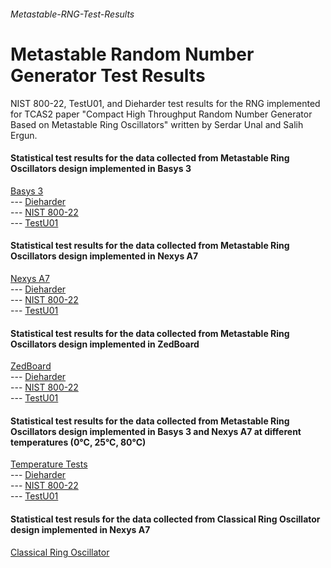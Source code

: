 ###### Metastable-RNG-Test-Results

# Metastable Random Number Generator Test Results

NIST 800-22, TestU01, and Dieharder test results for the RNG implemented for TCAS2 paper "Compact High Throughput Random Number Generator Based on Metastable Ring Oscillators" written by Serdar Unal and Salih Ergun.

#### Statistical test results for the data collected from Metastable Ring Oscillators design implemented in Basys 3

[Basys 3](../../tree/main/Basys3)\
--- [Dieharder](../../tree/main/Basys3/Dieharder)\
--- [NIST 800-22](../../tree/main/Basys3/NIST_800-22)\
--- [TestU01](../../tree/main/Basys3/TestU01)

#### Statistical test results for the data collected from Metastable Ring Oscillators design implemented in Nexys A7

[Nexys A7](../../tree/main/Nexys_A7)\
--- [Dieharder](../../tree/main/Nexys_A7/Dieharder)\
--- [NIST 800-22](../../tree/main/Nexys_A7/NIST_800-22)\
--- [TestU01](../../tree/main/Nexys_A7/TestU01)

#### Statistical test results for the data collected from Metastable Ring Oscillators design implemented in ZedBoard

[ZedBoard](../../tree/main/ZedBoard)\
--- [Dieharder](../../tree/main/ZedBoard/Dieharder)\
--- [NIST 800-22](../../tree/main/ZedBoard/NIST_800-22)\
--- [TestU01](../../tree/main/ZedBoard/TestU01)

#### Statistical test results for the data collected from Metastable Ring Oscillators design implemented in Basys 3 and Nexys A7 at different temperatures (0°C, 25°C, 80°C)

[Temperature Tests](../../tree/main/Temperature_Tests)\
--- [Dieharder](../../tree/main/Temperature_Tests/0)\
--- [NIST 800-22](../../tree/main/Temperature_Tests/25)\
--- [TestU01](../../tree/main/Temperature_Tests/80)

#### Statistical test resuls for the data collected from Classical Ring Oscillator design implemented in Nexys A7 

[Classical Ring Oscillator](../../tree/main/Classical_Ring_Oscillator)
